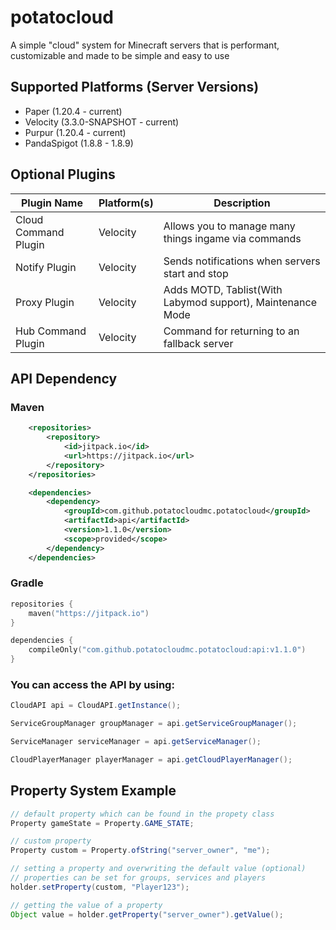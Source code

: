 # potatocloud

A simple "cloud" system for Minecraft servers that is performant, customizable and made to be simple and easy to use

## Supported Platforms (Server Versions)
- Paper (1.20.4 - current)
- Velocity (3.3.0-SNAPSHOT - current)
- Purpur (1.20.4 - current)
- PandaSpigot (1.8.8 - 1.8.9)

## Optional Plugins

| Plugin Name          | Platform(s)       | Description                                                          |
|----------------------|-------------------|----------------------------------------------------------------------|
| Cloud Command Plugin | Velocity          | Allows you to manage many things ingame via commands                 |
| Notify Plugin        | Velocity          | Sends notifications when servers start and stop                      |
| Proxy Plugin         | Velocity          | Adds MOTD, Tablist(With Labymod support), Maintenance Mode           |
| Hub Command Plugin   | Velocity          | Command for returning to an fallback server                          |

## API Dependency

### Maven

```xml
    <repositories>
        <repository>
            <id>jitpack.io</id>
            <url>https://jitpack.io</url>
        </repository>
    </repositories>

    <dependencies>
        <dependency>
            <groupId>com.github.potatocloudmc.potatocloud</groupId>
            <artifactId>api</artifactId>
            <version>1.1.0</version>
            <scope>provided</scope>
        </dependency>
    </dependencies>
```

### Gradle

```kotlin
repositories {
    maven("https://jitpack.io")
}

dependencies {
    compileOnly("com.github.potatocloudmc.potatocloud:api:v1.1.0")
}
```


### You can access the API by using:

```java
CloudAPI api = CloudAPI.getInstance();

ServiceGroupManager groupManager = api.getServiceGroupManager();

ServiceManager serviceManager = api.getServiceManager();

CloudPlayerManager playerManager = api.getCloudPlayerManager();
```

## Property System Example

```java
// default property which can be found in the propety class
Property gameState = Property.GAME_STATE;

// custom property
Property custom = Property.ofString("server_owner", "me");

// setting a property and overwriting the default value (optional)
// properties can be set for groups, services and players
holder.setProperty(custom, "Player123");

// getting the value of a property
Object value = holder.getProperty("server_owner").getValue();
```

